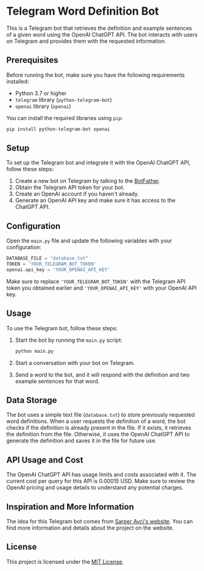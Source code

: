 # Telegram Word Definition Bot

This is a Telegram bot that retrieves the definition and example sentences of a given word using the OpenAI ChatGPT API. The bot interacts with users on Telegram and provides them with the requested information.

## Prerequisites

Before running the bot, make sure you have the following requirements installed:

- Python 3.7 or higher
- `telegram` library (`python-telegram-bot`)
- `openai` library (`openai`)

You can install the required libraries using `pip`:

```bash
pip install python-telegram-bot openai
```

## Setup

To set up the Telegram bot and integrate it with the OpenAI ChatGPT API, follow these steps:

1. Create a new bot on Telegram by talking to the [BotFather](https://core.telegram.org/bots#6-botfather).
2. Obtain the Telegram API token for your bot.
3. Create an OpenAI account if you haven't already.
4. Generate an OpenAI API key and make sure it has access to the ChatGPT API.

## Configuration

Open the `main.py` file and update the following variables with your configuration:

```python
DATABASE_FILE = "database.txt"
TOKEN = 'YOUR_TELEGRAM_BOT_TOKEN'
openai.api_key = 'YOUR_OPENAI_API_KEY'
```

Make sure to replace `'YOUR_TELEGRAM_BOT_TOKEN'` with the Telegram API token you obtained earlier and `'YOUR_OPENAI_API_KEY'` with your OpenAI API key.

## Usage

To use the Telegram bot, follow these steps:

1. Start the bot by running the `main.py` script:

   ```bash
   python main.py
   ```

2. Start a conversation with your bot on Telegram.

3. Send a word to the bot, and it will respond with the definition and two example sentences for that word.

## Data Storage

The bot uses a simple text file (`database.txt`) to store previously requested word definitions. When a user requests the definition of a word, the bot checks if the definition is already present in the file. If it exists, it retrieves the definition from the file. Otherwise, it uses the OpenAI ChatGPT API to generate the definition and saves it in the file for future use.

## API Usage and Cost

The OpenAI ChatGPT API has usage limits and costs associated with it. The current cost per query for this API is 0.00015 USD. Make sure to review the OpenAI pricing and usage details to understand any potential charges.

## Inspiration and More Information

The idea for this Telegram bot comes from [Sarper Avci's website](https://sarperavci.com/i-transformed-my-raspberry-pi-into-an-enhanced-english-dictionary-server/). You can find more information and details about the project on the website.

## License

This project is licensed under the [MIT License](LICENSE).
